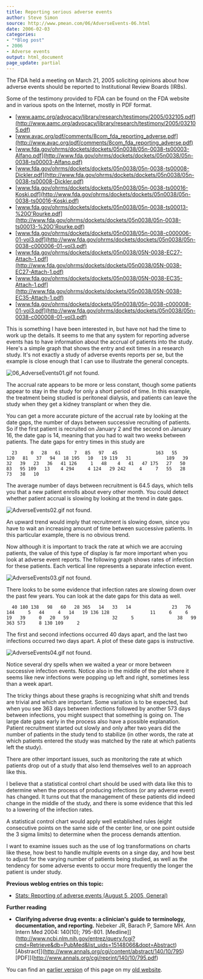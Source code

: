 ```yaml
---
title: Reporting serious adverse events
author: Steve Simon
source: http://www.pmean.com/06/AdverseEvents-06.html
date: 2006-02-03
categories:
- "*Blog post"
- 2006
- Adverse events
output: html_document
page_update: partial
---
```


The FDA held a meeting on March 21, 2005 soliciting opinions about how
adverse events should be reported to Institutional Review Boards (IRBs).

Some of the testimony provided to FDA can be found on the FDA website
and in various spots on the Internet, mostly in PDF format.

-   [www.aamc.org/advocacy/library/research/testimony/2005/032105.pdf](http://www.aamc.org/advocacy/library/research/testimony/2005/032105.pdf)
-   [www.avac.org/pdf/comments/8com_fda_reporting_adverse.pdf](http://www.avac.org/pdf/comments/8com_fda_reporting_adverse.pdf)
-   [www.fda.gov/ohrms/dockets/dockets/05n0038/05n-0038-ts00003-Alfano.pdf](http://www.fda.gov/ohrms/dockets/dockets/05n0038/05n-0038-ts00003-Alfano.pdf)
-   [www.fda.gov/ohrms/dockets/dockets/05n0038/05n-0038-ts00008-Dickler.pdf](http://www.fda.gov/ohrms/dockets/dockets/05n0038/05n-0038-ts00008-Dickler.pdf)
-   [www.fda.gov/ohrms/dockets/dockets/05n0038/05n-0038-ts00016-Koski.pdf](http://www.fda.gov/ohrms/dockets/dockets/05n0038/05n-0038-ts00016-Koski.pdf)
-   [www.fda.gov/ohrms/dockets/dockets/05n0038/05n-0038-ts00013-%20O'Rourke.pdf](http://www.fda.gov/ohrms/dockets/dockets/05n0038/05n-0038-ts00013-%20O'Rourke.pdf)
-   [www.fda.gov/ohrms/dockets/dockets/05n0038/05n-0038-c000006-01-vol3.pdf](http://www.fda.gov/ohrms/dockets/dockets/05n0038/05n-0038-c000006-01-vol3.pdf)
-   [www.fda.gov/ohrms/dockets/dockets/05n0038/05N-0038-EC27-Attach-1.pdf](http://www.fda.gov/ohrms/dockets/dockets/05n0038/05N-0038-EC27-Attach-1.pdf)
-   [www.fda.gov/ohrms/dockets/dockets/05n0038/05N-0038-EC35-Attach-1.pdf](http://www.fda.gov/ohrms/dockets/dockets/05n0038/05N-0038-EC35-Attach-1.pdf)
-   [www.fda.gov/ohrms/dockets/dockets/05n0038/05n-0038-c000008-01-vol3.pdf](http://www.fda.gov/ohrms/dockets/dockets/05n0038/05n-0038-c000008-01-vol3.pdf)

This is something I have been interested in, but have not had the time
to work up the details. It seems to me that any system for reporting
adverse events has to have information about the accrual of patients
into the study. Here's a simple graph that shows the entry and exit
times in a research study. It's not exactly a study of adverse events
reports per se, but the example is close enough that I can use to
illustrate the general concepts.

![06_AdverseEvents01.gif not found.](http://www.pmean.com/new-images/06/AdverseEvents-0601.png)

The accrual rate appears to be more or less constant, though some
patients appear to stay in the study for only a short period of time. In
this example, the treatment being studied is peritoneal dialysis, and
patients can leave the study when they get a kidney transplant or when
they die.

You can get a more accurate picture of the accrual rate by looking at
the date gaps, the number of days between successive recruiting of
patients. So if the first patient is recruited on January 2 and the
second on January 16, the date gap is 14, meaning that you had to wait
two weeks between patients. The date gaps for entry times in this study
are

`  23     0   28   61     7   85   97   45              163   55             120   81   37   94   18 195   10   19 119   31             189   39   32   39   23   36   41 126     1   48    4   41   47 175   27   50   83   95 109   13    4 294     4 124   29 242     4     7   55   28               73   38   10`

The average number of days between recruitment is 64.5 days, which tells
you that a new patient enrolls about every other month. You could detect
whether patient accrual is slowing by looking at the trend in date gaps.

![AdverseEvents02.gif not found.](http://www.pmean.com/new-images/06/AdverseEvents-0602.png)

An upward trend would imply that recruitment is slowing down, since you
have to wait an increasing amount of time between successive patients.
In this particular example, there is no obvious trend.

Now although it is important to track the rate at which we are accruing
patients, the value of this type of display is far more important when
you look at adverse event reports. The following graph shows rates of
infection for these patients. Each vertical line represents a separate
infection event.

![AdverseEvents03.gif not found.](http://www.pmean.com/new-images/06/AdverseEvents-0603.png)

There looks to be some evidence that infection rates are slowing down
over the past few years. You can look at the date gaps for this data as
well.

`  40 180 138   98   60   28 365   14   33   14               23   76 144     5   44     4   14   19 136 128               11     6     6   19   39     0   20   59                32     5                38   99 363 573     8 130 109     2`

The first and second infections occurred 40 days apart, and the last two
infections occurred two days apart. A plot of these date gaps is
instructive.

![AdverseEvents04.gif not found.](http://www.pmean.com/new-images/06/AdverseEvents-0604.png)

Notice several dry spells when we waited a year or more between
successive infection events. Notice also in the middle of the plot where
it seems like new infections were popping up left and right, sometimes
less than a week apart.

The tricky things about these graphs is recognizing what shift and
trends are trivial and which are important. Some variation is to be
expected, but when you see 363 days between infections followed by
another 573 days between infections, you might suspect that something is
going on. The large date gaps early in the process also have a possible
explanation. Patient recruitment started out slowly and only after two
years did the number of patients in the study tend to stabilize (in
other words, the rate at which patients entered the study was matched by
the rate at which patients left the study).

There are other important issues, such as monitoring the rate at which
patients drop out of a study that also lend themselves well to an
approach like this.

I believe that a statistical control chart should be used with data like
this to determine when the process of producing infections (or any
adverse event) has changed. It turns out that the management of these
patients did indeed change in the middle of the study, and there is some
evidence that this led to a lowering of the infection rates.

A statistical control chart would apply well established rules (eight
consecutive points on the same side of the center line, or one point
outside the 3 sigma limits) to determine when the process demands
attention.

I want to examine issues such as the use of log transformations on
charts like these, how best to handle multiple events on a singe day,
and how best to adjust for the varying number of patients being studied,
as well as the tendency for some adverse events to occur more frequently
the longer the patient is under study.

**Previous weblog entries on this topic:**

-   [Stats: Reporting of adverse events (August 5, 2005,
    General)](http://www.pmean.com/weblog2005/AdverseEvents.asp)

**Further reading**

-   **Clarifying adverse drug events: a clinician's guide to
    terminology, documentation, and reporting.** Nebeker JR, Barach P,
    Samore MH. Ann Intern Med 2004: 140(10); 795-801.
    [Medline]](http://www.ncbi.nlm.nih.gov/entrez/query.fcgi?cmd=Retrieve&db=PubMed&list_uids=15148066&dopt=Abstract)
    [Abstract]](http://www.annals.org/cgi/content/abstract/140/10/795)
    [PDF]](http://www.annals.org/cgi/reprint/140/10/795.pdf)

You can find an [earlier version][sim1] of this page on my [old website][sim2].

[sim1]: http://www.pmean.com/06/AdverseEvents.html
[sim2]: http://www.pmean.com
